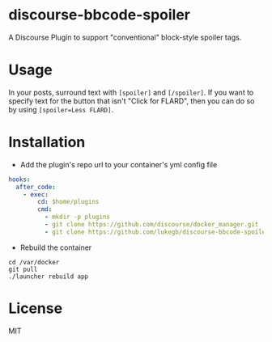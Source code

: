 discourse-bbcode-spoiler
========================

A Discourse Plugin to support "conventional" block-style spoiler tags.

Usage
=====

In your posts, surround text with `[spoiler]` and `[/spoiler]`. If you want to specify text for the button that isn't "Click for FLARD", then you can do so by using `[spoiler=Less FLARD]`.

Installation
============

* Add the plugin's repo url to your container's yml config file

```yml
hooks:
  after_code:
    - exec:
        cd: $home/plugins
        cmd:
          - mkdir -p plugins
          - git clone https://github.com/discourse/docker_manager.git
          - git clone https://github.com/lukegb/discourse-bbcode-spoiler.git
```

* Rebuild the container

```
cd /var/docker
git pull
./launcher rebuild app
```

License
=======

MIT
